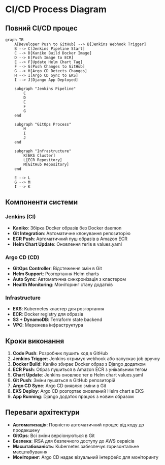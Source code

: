 # CI/CD Process Diagram

## Повний CI/CD процес

```mermaid
graph TB
    A[Developer Push to GitHub] --> B[Jenkins Webhook Trigger]
    B --> C[Jenkins Pipeline Start]
    C --> D[Kaniko Build Docker Image]
    D --> E[Push Image to ECR]
    E --> F[Update Helm Chart Tag]
    F --> G[Push Changes to GitHub]
    G --> H[Argo CD Detects Changes]
    H --> I[Argo CD Sync to EKS]
    I --> J[Django App Deployed]

    subgraph "Jenkins Pipeline"
        C
        D
        E
        F
        G
    end

    subgraph "GitOps Process"
        H
        I
        J
    end

    subgraph "Infrastructure"
        K[EKS Cluster]
        L[ECR Repository]
        M[GitHub Repository]
    end

    E --> L
    G --> M
    I --> K
```

## Компоненти системи

### Jenkins (CI)

-   **Kaniko**: Збірка Docker образів без Docker daemon
-   **Git Integration**: Автоматичне клонування репозиторію
-   **ECR Push**: Автоматичний пуш образів в Amazon ECR
-   **Helm Chart Update**: Оновлення тегів в values.yaml

### Argo CD (CD)

-   **GitOps Controller**: Відстеження змін в Git
-   **Helm Support**: Розгортання Helm charts
-   **Auto Sync**: Автоматична синхронізація з кластером
-   **Health Monitoring**: Моніторинг стану додатків

### Infrastructure

-   **EKS**: Kubernetes кластер для розгортання
-   **ECR**: Docker registry для образів
-   **S3 + DynamoDB**: Terraform state backend
-   **VPC**: Мережева інфраструктура

## Кроки виконання

1. **Code Push**: Розробник пушить код в GitHub
2. **Jenkins Trigger**: Jenkins отримує webhook або запускає job вручну
3. **Docker Build**: Kaniko збирає Docker образ з Django додатком
4. **ECR Push**: Образ пушиться в Amazon ECR з унікальним тегом
5. **Chart Update**: Jenkins оновлює тег в Helm chart values.yaml
6. **Git Push**: Зміни пушаться в GitHub репозиторій
7. **Argo CD Sync**: Argo CD виявляє зміни в Git
8. **EKS Deploy**: Argo CD розгортає оновлений Helm chart в EKS
9. **App Running**: Django додаток працює з новим образом

## Переваги архітектури

-   **Автоматизація**: Повністю автоматичний процес від коду до продакшену
-   **GitOps**: Всі зміни версіонуються в Git
-   **Безпека**: IRSA для безпечного доступу до AWS сервісів
-   **Масштабованість**: Kubernetes забезпечує горизонтальне масштабування
-   **Моніторинг**: Argo CD надає візуальний інтерфейс для моніторингу
